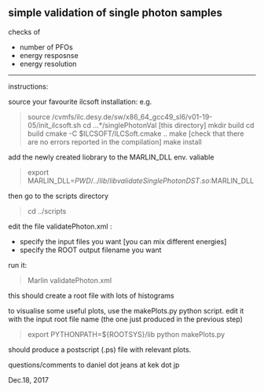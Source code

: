 simple validation of single photon samples
------------------------------------------

checks of
- number of PFOs
- energy resposnse
- energy resolution
----------------------

instructions:

source your favourite ilcsoft installation: e.g.

> source /cvmfs/ilc.desy.de/sw/x86_64_gcc49_sl6/v01-19-05/init_ilcsoft.sh 
> cd ...*/singlePhotonVal  [this directory]
> mkdir build
> cd build
> cmake -C $ILCSOFT/ILCSoft.cmake ..
> make 
[check that there are no errors reported in the compilation]
> make install

add the newly created liobrary to the MARLIN_DLL env. valiable
> export MARLIN_DLL=$PWD/../lib/libvalidateSinglePhotonDST.so:$MARLIN_DLL


then go to the scripts directory
> cd ../scripts

edit the file validatePhoton.xml :
- specify the input files you want 
[you can mix different energies]
- specify the ROOT output filename you want

run it:
> Marlin  validatePhoton.xml

this should create a root file with lots of histograms

to visualise some useful plots, use the makePlots.py python script.
edit it with the input root file name (the one just produced in the previous step)

> export PYTHONPATH=${ROOTSYS}/lib
> python  makePlots.py

should produce a postscript (.ps) file with relevant plots.

questions/comments to
daniel dot jeans at kek dot jp

Dec.18, 2017